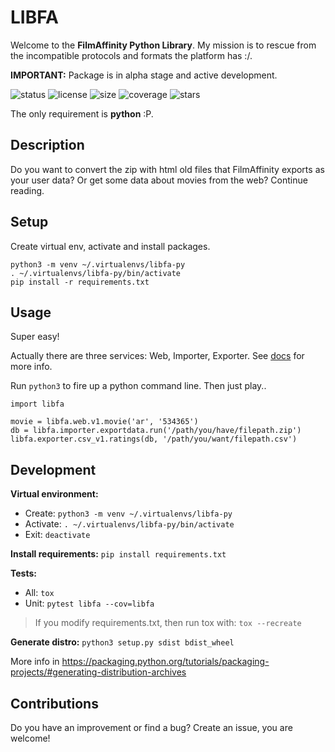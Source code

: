 # LIBFA

Welcome to the **FilmAffinity Python Library**. My mission is to rescue from the incompatible protocols and formats the platform has :/.

**IMPORTANT:** Package is in alpha stage and active development.

![status](https://img.shields.io/static/v1?label=status&message=ALPHA&color=yellow)
![license](https://img.shields.io/github/license/andresmazzo/libfa-py)
![size](https://img.shields.io/github/languages/code-size/andresmazzo/libfa-py)
![coverage](https://img.shields.io/static/v1?label=coverage&message=~80%&color=green)
![stars](https://img.shields.io/github/stars/andresmazzo/libfa-py?style=social)

The only requirement is **python** :P.

## Description
Do you want to convert the zip with html old files that FilmAffinity exports as your user data? Or get some data about movies from the web? Continue reading.

## Setup
Create virtual env, activate and install packages.
```
python3 -m venv ~/.virtualenvs/libfa-py
. ~/.virtualenvs/libfa-py/bin/activate
pip install -r requirements.txt
```

## Usage
Super easy!

Actually there are three services: Web, Importer, Exporter.
See [docs](/docs) for more info.

Run `python3` to fire up a python command line. Then just play..
```
import libfa

movie = libfa.web.v1.movie('ar', '534365')
db = libfa.importer.exportdata.run('/path/you/have/filepath.zip')
libfa.exporter.csv_v1.ratings(db, '/path/you/want/filepath.csv')
```


## Development

**Virtual environment:**
- Create: `python3 -m venv ~/.virtualenvs/libfa-py`
- Activate: `. ~/.virtualenvs/libfa-py/bin/activate`
- Exit: `deactivate`

**Install requirements:** 
`pip install requirements.txt`

**Tests:**
- All: `tox` 
- Unit: `pytest libfa --cov=libfa`
>If you modify requirements.txt, then run tox with: `tox --recreate`

**Generate distro:**
`python3 setup.py sdist bdist_wheel`

More info in https://packaging.python.org/tutorials/packaging-projects/#generating-distribution-archives

## Contributions
Do you have an improvement or find a bug? Create an issue, you are welcome!


